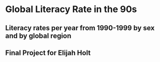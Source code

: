 # Global Literacy Rate in the 90s

## Literacy rates per year from 1990-1999 by sex and by global region

## Final Project for Elijah Holt
